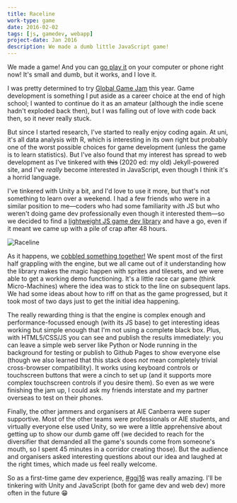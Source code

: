 ```yaml
---
title: Raceline
work-type: game
date: 2016-02-02
tags: [js, gamedev, webapp]
project-date: Jan 2016
description: We made a dumb little JavaScript game!
---
```

We made a game! And you can [go play it](http://flairgenes.github.io/raceline) on your computer or phone right now! It's small and dumb, but it works, and I love it.

I was pretty determined to try [Global Game Jam](http://globalgamejam.org) this year. Game development is something I put aside as a career choice at the end of high school; I wanted to continue do it as an amateur (although the indie scene hadn't exploded back then), but I was falling out of love with code back then, so it never really stuck.

But since I started research, I've started to really enjoy coding again. At uni, it's all data analysis with R, which is interesting in its own right but probably one of the worst possible choices for game development (unless the game is to learn statistics). But I've also found that my interest has spread to web development as I've tinkered with ~~this~~ (2020 ed: my old) Jekyll-powered site, and I've _really_ become interested in JavaScript, even though I think it's a horrid language.

I've tinkered with Unity a bit, and I'd love to use it more, but that's not something to learn over a weekend. I had a few friends who were in a similar position to me—coders who had some familiarity with JS but who weren't doing game dev professionally even though it interested them—so we decided to find a [lightweight JS game dev library](http://www.html5quintus.com) and have a go, even if it meant we came up with a pile of crap after 48 hours.

![Raceline](/images/raceline.png)

As it happens, we [cobbled something together!](http://flairgenes.github.io/raceline) We spent most of the first half grappling with the engine, but we all came out of it understanding how the library makes the magic happen with sprites and tilesets, and we were able to get a working demo functioning. It's a little race car game (think Micro-Machines) where the idea was to stick to the line on subsequent laps. We had some ideas about how to riff on that as the game progressed, but it took most of two days just to get the initial idea happening.

The really rewarding thing is that the engine is complex enough and performance-focussed enough (with its JS base) to get interesting ideas working but simple enough that I'm not using a complete black box. Plus, with HTML5/CSS/JS you can see and publish the results immediately: you can leave a simple web server like Python or Node running in the background for testing or publish to Github Pages to show everyone else (though we also learned that this stack does _not_ mean completely trivial cross-browser compatibility). It works using keyboard controls or touchscreen buttons that were a cinch to set up (and it supports more complex touchscreen controls if you desire them). So even as we were finishing the jam up, I could ask my friends interstate and my partner overseas to test on their phones.

Finally, the other jammers and organisers at AIE Canberra were super supportive. Most of the other teams were professionals or AIE students, and virtually everyone else used Unity, so we were a little apprehensive about getting up to show our dumb game off (we decided to reach for the diversifier that demanded all the game's sounds come from someone's mouth, so I spent 45 minutes in a corridor creating those). But the audience and organisers asked interesting questions about our idea and laughed at the right times, which made us feel really welcome.

So as a first-time game dev experience, [#ggj16](https://twitter.com/search?q=%23ggj16) was really amazing. I'll be tinkering with Unity and JavaScript (both for game dev and web dev) more often in the future 😁
